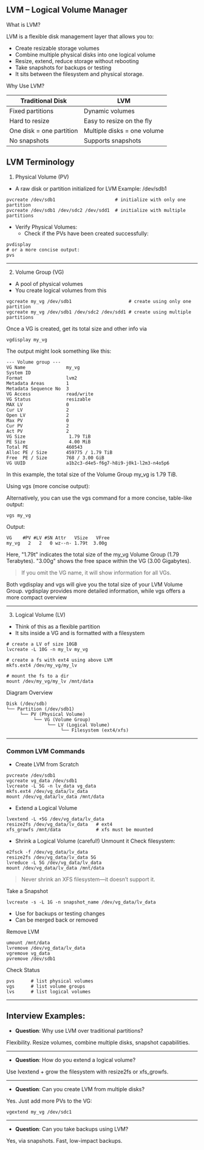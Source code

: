 ## LVM – Logical Volume Manager
What is LVM?

LVM is a flexible disk management layer that allows you to:
- Create resizable storage volumes
- Combine multiple physical disks into one logical volume
- Resize, extend, reduce storage without rebooting
- Take snapshots for backups or testing
- It sits between the filesystem and physical storage.

Why Use LVM?

| Traditional Disk      | LVM                         |
|-----------------------|-----------------------------|
| Fixed partitions      | Dynamic volumes             |
| Hard to resize        | Easy to resize on the fly   |
| One disk = one partition | Multiple disks = one volume |
| No snapshots          | Supports snapshots          |


## LVM Terminology
1. Physical Volume (PV)

- A raw disk or partition initialized for LVM
Example: /dev/sdb1
```
pvcreate /dev/sdb1                      # initialize with only one partition
pvcreate /dev/sdb1 /dev/sdc2 /dev/sdd1  # initialize with multiple partitions
```

- Verify Physical Volumes:
    - Check if the PVs have been created successfully:
```
pvdisplay
# or a more concise output:
pvs
```

---
2. Volume Group (VG)

- A pool of physical volumes
- You create logical volumes from this
```
vgcreate my_vg /dev/sdb1                     # create using only one partition
vgcreate my_vg /dev/sdb1 /dev/sdc2 /dev/sdd1 # create using multiple partitions
```

Once a VG is created, get its total size and other info via
```
vgdisplay my_vg
```
The output might look something like this:
```
--- Volume group ---
VG Name               my_vg
System ID
Format                lvm2
Metadata Areas        1
Metadata Sequence No  3
VG Access             read/write
VG Status             resizable
MAX LV                0
Cur LV                2
Open LV               2
Max PV                0
Cur PV                2
Act PV                2
VG Size                1.79 TiB
PE Size                4.00 MiB
Total PE              460543
Alloc PE / Size       459775 / 1.79 TiB
Free  PE / Size       768 / 3.00 GiB
VG UUID               a1b2c3-d4e5-f6g7-h8i9-j0k1-l2m3-n4o5p6
```
In this example, the total size of the Volume Group my_vg is 1.79 TiB.

Using vgs (more concise output):

Alternatively, you can use the vgs command for a more concise, table-like output:
```
vgs my_vg
```

Output:
```
VG    #PV #LV #SN Attr   VSize   VFree
my_vg   2   2   0 wz--n- 1.79t  3.00g
```

Here, "1.79t" indicates the total size of the my_vg Volume Group (1.79 Terabytes). "3.00g" shows the free space within the VG (3.00 Gigabytes).

> If you omit the VG name, it will show information for all VGs.

Both vgdisplay and vgs will give you the total size of your LVM Volume Group. vgdisplay provides more detailed information, while vgs offers a more compact overview

---
3. Logical Volume (LV)

- Think of this as a flexible partition
- It sits inside a VG and is formatted with a filesystem
```
# create a LV of size 10GB
lvcreate -L 10G -n my_lv my_vg

# create a fs with ext4 using above LVM
mkfs.ext4 /dev/my_vg/my_lv

# mount the fs to a dir
mount /dev/my_vg/my_lv /mnt/data
```

Diagram Overview
```
Disk (/dev/sdb)
└── Partition (/dev/sdb1)
     └── PV (Physical Volume)
          └── VG (Volume Group)
               └── LV (Logical Volume)
                    └── Filesystem (ext4/xfs)
```

---
### Common LVM Commands
- Create LVM from Scratch
```
pvcreate /dev/sdb1
vgcreate vg_data /dev/sdb1
lvcreate -L 5G -n lv_data vg_data
mkfs.ext4 /dev/vg_data/lv_data
mount /dev/vg_data/lv_data /mnt/data
```

- Extend a Logical Volume
```
lvextend -L +5G /dev/vg_data/lv_data
resize2fs /dev/vg_data/lv_data   # ext4
xfs_growfs /mnt/data             # xfs must be mounted
```

- Shrink a Logical Volume (careful!)
Unmount it
Check filesystem:
```
e2fsck -f /dev/vg_data/lv_data
resize2fs /dev/vg_data/lv_data 5G
lvreduce -L 5G /dev/vg_data/lv_data
mount /dev/vg_data/lv_data /mnt/data
```
> Never shrink an XFS filesystem—it doesn’t support it.

Take a Snapshot
```
lvcreate -s -L 1G -n snapshot_name /dev/vg_data/lv_data
```
- Use for backups or testing changes
- Can be merged back or removed

Remove LVM
```
umount /mnt/data
lvremove /dev/vg_data/lv_data
vgremove vg_data
pvremove /dev/sdb1
```

Check Status
```
pvs      # list physical volumes
vgs      # list volume groups
lvs      # list logical volumes
```

---
## Interview Examples:
- **Question**: Why use LVM over traditional partitions?

Flexibility. Resize volumes, combine multiple disks, snapshot capabilities.

---
- **Question**: How do you extend a logical volume?

Use lvextend + grow the filesystem with resize2fs or xfs_growfs.

---
- **Question**: Can you create LVM from multiple disks?

Yes. Just add more PVs to the VG:
```
vgextend my_vg /dev/sdc1
```

---
- **Question**: Can you take backups using LVM?

Yes, via snapshots. Fast, low-impact backups.
